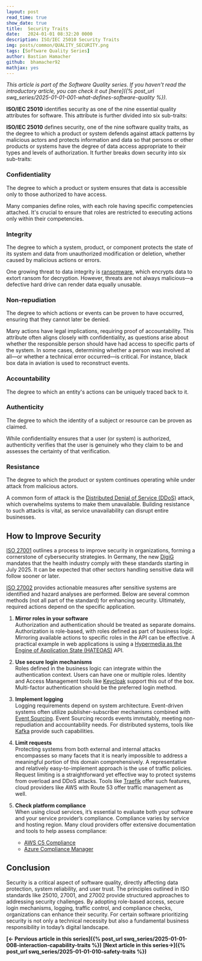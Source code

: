 ```yaml
---
layout: post
read_time: true
show_date: true
title:  Security Traits
date:   2024-01-01 08:32:20 0000
description: ISO/IEC 25010 Security Traits
img: posts/common/QUALITY_SECURITY.png 
tags: [Software Quality Series]
author: Bastian Hamacher
github:  bhamacher92
mathjax: yes
---
```


*This article is part of the Software Quality series. If you haven’t read the introductory article,
you can check it out [here]({% post_url swq_series/2025-01-01-001-what-defines-software-quality %}).*

**ISO/IEC 25010** identifies security as one of the nine essential quality attributes for software. This attribute is further divided into six sub-traits:  

**ISO/IEC 25010** defines security, one of the nine software quality traits, as 
the degree to which a product or system defends against attack patterns by malicious actors and protects information and data so that persons or other products or systems have the degree of data access appropriate to their types and levels of authorization.
It further breaks down security into six sub-traits: 

### Confidentiality

The degree to which a product or system ensures that data is accessible only to those authorized to have access.

Many companies define roles, with each role having specific competencies attached. It's crucial to ensure that roles are restricted to executing actions only within their competencies.

### Integrity

The degree to which a system, product, or component protects the state of its system and data from unauthorized modification or deletion, whether caused by malicious actions or errors.

One growing threat to data integrity is [ransomware](https://en.wikipedia.org/wiki/Ransomware), which encrypts data to extort ransom for decryption. However, threats are not always malicious—a defective hard drive can render data equally unusable.

### Non-repudiation

The degree to which actions or events can be proven to have occurred, ensuring that they cannot later be denied.

Many actions have legal implications, requiring proof of accountability. This attribute often aligns closely with confidentiality, as questions arise about whether the responsible person should have had access to specific parts of the system. In some cases, determining whether a person was involved at all—or whether a technical error occurred—is critical. For instance, black box data in aviation is used to reconstruct events.

### Accountability

The degree to which an entity's actions can be uniquely traced back to it.

### Authenticity

The degree to which the identity of a subject or resource can be proven as claimed.

While confidentiality ensures that a user (or system) is authorized, authenticity verifies that the user is genuinely who they claim to be and assesses the certainty of that verification.

### Resistance

The degree to which the product or system continues operating while under attack from malicious actors.

A common form of attack is the [Distributed Denial of Service (DDoS)](https://en.wikipedia.org/wiki/Denial-of-service_attack) attack, which overwhelms systems to make them unavailable. Building resistance to such attacks is vital, as service unavailability can disrupt entire businesses.

## How to Improve Security

[ISO 27001](https://www.iso.org/obp/ui/en/#iso:std:iso-iec:27001:ed-3:v1:en) outlines a process to improve security in organizations, forming a cornerstone of cybersecurity strategies. In Germany, the new [DigiG](https://www.recht.bund.de/bgbl/1/2024/101/VO.html) mandates that the health industry comply with these standards starting in July 2025. It can be expected that other sectors handling sensitive data will follow sooner or later.  

[ISO 27002](https://www.iso.org/obp/ui/en/#iso:std:iso-iec:27002:ed-3:v2:en) provides actionable measures after sensitive systems are identified and hazard analyses are performed. Below are several common methods (not all part of the standard) for enhancing security. Ultimately, required actions depend on the specific application.

1. **Mirror roles in your software**  
   Authorization and authentication should be treated as separate domains. Authorization is role-based, with roles defined as part of business logic. Mirroring available actions to specific roles in the API can be effective. A practical example in web applications is using a [Hypermedia as the Engine of Application State (HATEOAS)](https://de.wikipedia.org/wiki/HATEOAS) API.

2. **Use secure login mechanisms**  
   Roles defined in the business logic can integrate within the authentication context. Users can have one or multiple roles. Identity and Access Management tools like [Keycloak](https://www.keycloak.org) support this out of the box. Multi-factor authentication should be the preferred login method.

3. **Implement logging**  
   Logging requirements depend on system architecture. Event-driven systems often utilize publisher-subscriber mechanisms combined with [Event Sourcing](https://martinfowler.com/eaaDev/EventSourcing.html). Event Sourcing records events immutably, meeting non-repudiation and accountability needs. For distributed systems, tools like [Kafka](https://kafka.apache.org) provide such capabilities.

4. **Limit requests**  
   Protecting systems from both external and internal attacks encompasses so many facets that it is nearly impossible to address a meaningful portion of this domain comprehensively. A representative and relatively easy-to-implement approach is the use of traffic policies.
   Request limiting is a straightforward yet effective way to protect systems from overload and DDoS attacks. Tools like [Traefik](https://traefik.io/traefik/) offer such features, cloud providers like AWS with Route 53 offer traffic management as well.  

5. **Check platform compliance**  
   When using cloud services, it’s essential to evaluate both your software and your service provider’s compliance. Compliance varies by service and hosting region. Many cloud providers offer extensive documentation and tools to help assess compliance:  

    - [AWS C5 Compliance](https://aws.amazon.com/compliance/bsi-c5/)  
    - [Azure Compliance Manager](https://www.microsoft.com/en-us/security)  

## Conclusion

Security is a critical aspect of software quality, directly affecting data protection, system reliability, and user trust. The principles outlined in ISO standards like 25010, 27001, and 27002 provide structured approaches to addressing security challenges. By adopting role-based access, secure login mechanisms, logging, traffic control, and compliance checks, organizations can enhance their security. For certain software prioritizing security is not only a technical necessity but also a fundamental business responsibility in today’s digital landscape.

**[<- Pervious article in this series]({% post_url swq_series/2025-01-01-008-interaction-capability-traits %})**      **[Next article in this series->]({% post_url swq_series/2025-01-01-010-safety-traits %})** 